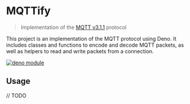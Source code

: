 # MQTTify

> Implementation of the [MQTT v3.1.1](http://docs.oasis-open.org/mqtt/mqtt/v3.1.1/mqtt-v3.1.1.pdf) protocol

This project is an implementation of the MQTT protocol using Deno. It includes classes and functions to encode and decode MQTT packets, as well as helpers to read and write packets from a connection.

[![deno module](https://shield.deno.dev/x/mqttify)](https://deno.land/x/mqttify)

## Usage

// TODO
